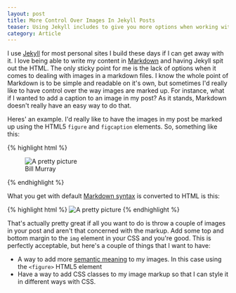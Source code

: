 ```yaml
---
layout: post
title: More Control Over Images In Jekyll Posts
teaser: Using Jekyll includes to give you more options when working with Jekyll posts
category: Article
---
```

I use [Jekyll](http://jekyllrb.com/) for most personal sites I build these days if I can get away with it. I love being able to write  my content in [Markdown](https://daringfireball.net/projects/markdown/) and having Jekyll spit out the HTML. The only sticky point for me is the lack of options when it comes to dealing with images in a markdown files. I know the whole point of Markdown is to be simple and readable on it's own, but sometimes I'd really like to have control over the way images are marked up. For instance, what if I wanted to add a caption to an image in my post? As it stands, Markdown doesn't really have an easy way to do that.

Heres' an example. I'd really like to have the images in my post be marked up using the HTML5 `figure` and `figcaption` elements. So, something like this:

{% highlight html %}
<figure>
    <img src="http://www.fillmurray.com/600/400" alt="A pretty picture">
    <figcaption>Bill Murray</figcaption>
</figure>
{% endhighlight %}

What you get with default [Markdown syntax](https://daringfireball.net/projects/markdown/syntax#link) is converted to HTML is this:

{% highlight html %}
<img src="http://www.fillmurray.com/600/400" alt="A pretty picture">
{% endhighlight %}

That's actually pretty great if all you want to do is throw a couple of images in your post and aren't that concerned with the markup. Add some top and bottom margin to the `img` element in your CSS and you're good. This is perfectly acceptable, but here's a couple of things that I want to have:

- A way to add more [semantic meaning](https://developer.mozilla.org/en-US/docs/Web/HTML/Element) to my images. In this case using the `<figure>` HTML5 element
- Have a way to add CSS classes to my image markup so that I can style it in different ways with CSS.  




<!-- But want if you want to do something a little more unique like break the image out the main content column of your post? -->
